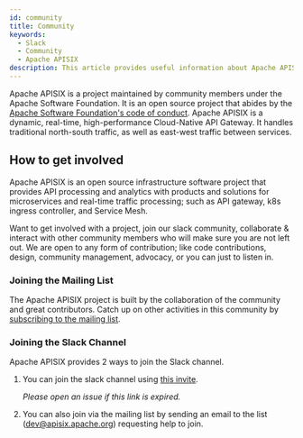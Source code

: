 ```yaml
---
id: community
title: Community
keywords:
  - Slack
  - Community
  - Apache APISIX
description: This article provides useful information about Apache APISIX's Community, including 2 ways to join the Slack channel.
---
```



Apache APISIX is a project maintained by community members under the Apache Software Foundation.
It is an open source project that abides by the [Apache Software Foundation's code of conduct](https://www.apache.org/foundation/policies/conduct.html). Apache APISIX is a dynamic, real-time, high-performance Cloud-Native API Gateway. It handles traditional north-south traffic, as well as east-west traffic between services.

## How to get involved

Apache APISIX is an open source infrastructure software project that provides API processing and analytics with products and solutions for microservices and real-time traffic processing; such as API gateway, k8s ingress controller, and Service Mesh.

Want to get involved with a project, join our slack community, collaborate & interact with other community members who will make sure you are not left out. We are open to any form of contribution; like code contributions, design, community management, advocacy, or you can just to listen in.

### Joining the Mailing List

The Apache APISIX project is built by the collaboration of the community and great contributors. Catch up on other activities in this community by [subscribing to the mailing list](https://apisix.apache.org/docs/general/subscribe-guide).

### Joining the Slack Channel

Apache APISIX provides 2 ways to join the Slack channel.

1. You can join the slack channel using [this invite](https://join.slack.com/t/the-asf/shared_invite/zt-vlfbf7ch-HkbNHiU_uDlcH_RvaHv9gQ).

   _Please open an issue if this link is expired._

2. You can also join via the mailing list by sending an email to the list ([dev@apisix.apache.org](mailto:dev@apisix.apache.org)) requesting help to join.
